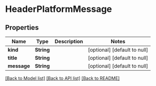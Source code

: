 # HeaderPlatformMessage
## Properties

| Name | Type | Description | Notes |
|------------ | ------------- | ------------- | -------------|
| **kind** | **String** |  | [optional] [default to null] |
| **title** | **String** |  | [optional] [default to null] |
| **message** | **String** |  | [optional] [default to null] |

[[Back to Model list]](../README.md#documentation-for-models) [[Back to API list]](../README.md#documentation-for-api-endpoints) [[Back to README]](../README.md)

